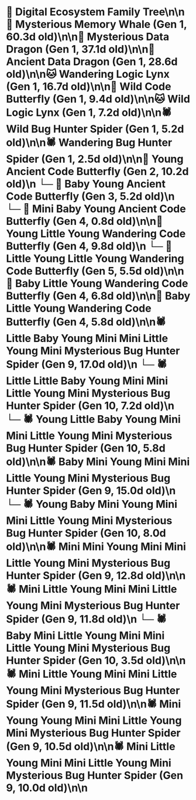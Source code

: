 # 🌳 Digital Ecosystem Family Tree\n\n🐋 Mysterious Memory Whale (Gen 1, 60.3d old)\n\n🐉 Mysterious Data Dragon (Gen 1, 37.1d old)\n\n🐉 Ancient Data Dragon (Gen 1, 28.6d old)\n\n🐱 Wandering Logic Lynx (Gen 1, 16.7d old)\n\n🦋 Wild Code Butterfly (Gen 1, 9.4d old)\n\n🐱 Wild Logic Lynx (Gen 1, 7.2d old)\n\n🕷️ Wild Bug Hunter Spider (Gen 1, 5.2d old)\n\n🕷️ Wandering Bug Hunter Spider (Gen 1, 2.5d old)\n\n🦋 Young Ancient Code Butterfly (Gen 2, 10.2d old)\n  └─ 🦋 Baby Young Ancient Code Butterfly (Gen 3, 5.2d old)\n    └─ 🦋 Mini Baby Young Ancient Code Butterfly (Gen 4, 0.8d old)\n\n🦋 Young Little Young Wandering Code Butterfly (Gen 4, 9.8d old)\n  └─ 🦋 Little Young Little Young Wandering Code Butterfly (Gen 5, 5.5d old)\n\n🦋 Baby Little Young Wandering Code Butterfly (Gen 4, 6.8d old)\n\n🦋 Baby Little Young Wandering Code Butterfly (Gen 4, 5.8d old)\n\n🕷️ Little Baby Young Mini Mini Little Young Mini Mysterious Bug Hunter Spider (Gen 9, 17.0d old)\n  └─ 🕷️ Little Little Baby Young Mini Mini Little Young Mini Mysterious Bug Hunter Spider (Gen 10, 7.2d old)\n  └─ 🕷️ Young Little Baby Young Mini Mini Little Young Mini Mysterious Bug Hunter Spider (Gen 10, 5.8d old)\n\n🕷️ Baby Mini Young Mini Mini Little Young Mini Mysterious Bug Hunter Spider (Gen 9, 15.0d old)\n  └─ 🕷️ Young Baby Mini Young Mini Mini Little Young Mini Mysterious Bug Hunter Spider (Gen 10, 8.0d old)\n\n🕷️ Mini Mini Young Mini Mini Little Young Mini Mysterious Bug Hunter Spider (Gen 9, 12.8d old)\n\n🕷️ Mini Little Young Mini Mini Little Young Mini Mysterious Bug Hunter Spider (Gen 9, 11.8d old)\n  └─ 🕷️ Baby Mini Little Young Mini Mini Little Young Mini Mysterious Bug Hunter Spider (Gen 10, 3.5d old)\n\n🕷️ Mini Little Young Mini Mini Little Young Mini Mysterious Bug Hunter Spider (Gen 9, 11.5d old)\n\n🕷️ Mini Young Young Mini Mini Little Young Mini Mysterious Bug Hunter Spider (Gen 9, 10.5d old)\n\n🕷️ Mini Little Young Mini Mini Little Young Mini Mysterious Bug Hunter Spider (Gen 9, 10.0d old)\n\n
